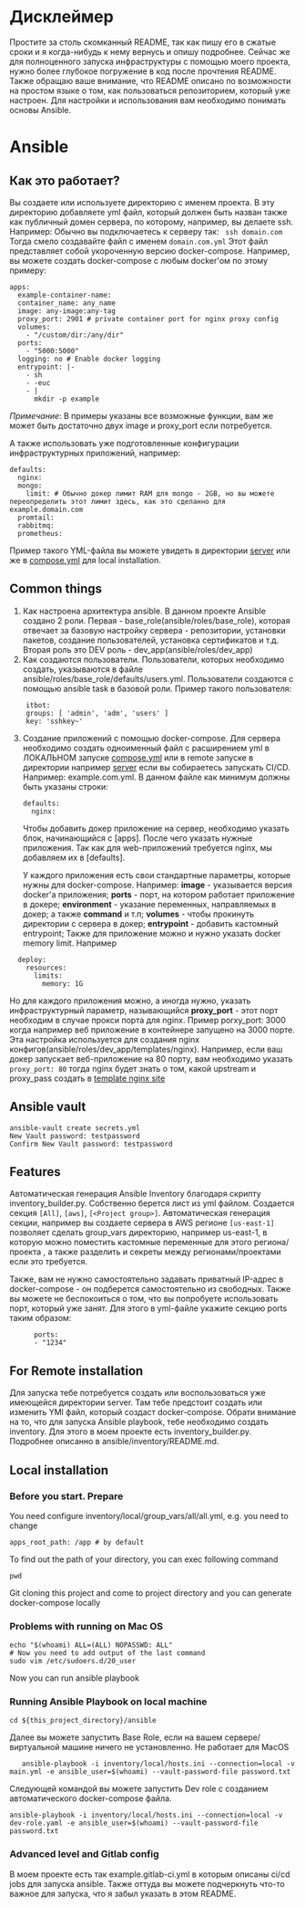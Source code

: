 # Дисклеймер
Простите за столь скомканный README, так как пишу его в сжатые сроки и я когда-нибудь к нему вернусь и опишу подробнее.
Сейчас же для полноценного запуска инфраструктуры с помощью моего проекта, нужно более глубокое погружение в код после прочтения README.
Также обращаю ваше внимание, что README описано по возможности на простом языке о том, как пользоваться репозиторием, который
уже настроен. Для настройки и использования вам необходимо понимать основы Ansible.

# Ansible


## Как это работает?
Вы создаете или используете директорию с именем проекта. В эту директорию добавляете yml файл, который должен быть назван
также как публичный домен сервера, по которому, например, вы делаете ssh. Например:
Обычно вы подключаетесь к серверу так:
` ssh domain.com`
Тогда смело создавайте файл с именем `domain.com.yml`
Этот файл представляет собой укороченную версию docker-compose. Например, вы можете создать docker-compose с любым docker'ом по этому примеру:
```
apps:
  example-container-name:
  container_name: any_name
  image: any-image:any-tag
  proxy_port: 2901 # private container port for nginx proxy config
  volumes:
    - "/custom/dir:/any/dir"
  ports:
    - "5000:5000"
  logging: no # Enable docker logging
  entrypoint: |-
    - sh
    - -euc
    - |
      mkdir -p example
```
*Примечание*: В примеры указаны все возможные функции, вам же может быть достаточно двух image и proxy_port если потребуется.

А также использовать уже подготовленные конфигурации инфраструктурных приложений, например:
```
defaults:
  nginx:
  mongo:
    limit: # Обычно докер лимит RAM для mongo - 2GB, но вы можете переопределить этот лимит здесь, как это сделанно для example.domain.com
  promtail:
  rabbitmq:
  prometheus:
```
Пример такого YML-файла вы можете увидеть в директории [server](https://github.com/mxgreen29/ansible-docker-compose/tree/main/server) или же в [compose.yml](https://github.com/mxgreen29/ansible-docker-compose/blob/main/ansible/inventory/local/group_vars/all/compose.yml) для local installation.

## Common things
1. Как настроена архитектура ansible.
   В данном проекте Ansible создано 2 роли. Первая - base_role(ansible/roles/base_role), которая отвечает за базовую настройку сервера - репозитории, установки пакетов,
   создание пользователей, установка сертификатов и т.д. Вторая роль это DEV роль - dev_app(ansible/roles/dev_app)
2. Как создаются пользователи.
   Пользователи, которых необходимо создать, указываются в файле ansible/roles/base_role/defaults/users.yml. Пользователи создаются с помощью
   ansible task в базовой роли.
   Пример такого пользователя:
```
    itbot:
    groups: [ 'admin', 'adm', 'users' ]
    key: 'sshkey~'
```

3. Создание приложений с помощью docker-compose.
   Для сервера необходимо создать одноименный файл с расширением yml в ЛОКАЛЬНОМ запуске [compose.yml](https://github.com/mxgreen29/ansible-docker-compose/blob/main/ansible/inventory/local/group_vars/all/compose.yml)
   или в remote запуске в директории например [server](https://github.com/mxgreen29/ansible-docker-compose/tree/main/server) если вы собираетесь запускать CI/CD.
   Например:
   example.com.yml. В данном файле как минимум должны быть указаны строки:
    ```
    defaults:
      nginx:
    ```
   Чтобы добавить докер приложение на сервер, необходимо указать блок, начинающийся с [apps]. После чего указать нужные приложения.
   Так как для web-приложений требуется nginx, мы добавляем их в [defaults].

   У каждого приложения есть свои стандартные параметры, которые нужны для docker-compose. Например:
   **image** - указывается версия docker'а приложения; **ports** - порт, на котором работает приложение в докере; **environment** - указание переменных, направляемых в докер; а также **command** и т.п; **volumes** - чтобы прокинуть директории с сервера в докер; **entrypoint** - добавить кастомный entrypoint; Также для приложение можно и нужно указать docker memory limit. Например

```
  deploy:
    resources:
      limits:
        memory: 1G
```

Но для каждого приложения можно, а иногда нужно, указать инфраструктурный параметр, называющийся **proxy_port** - этот порт необходим в случае прокси порта для nginx. Пример porxy_port: 3000 когда например веб приложение в контейнере запущено на 3000 порте. Эта настройка используется для создания nginx конфигов(ansible/roles/dev_app/templates/nginx).
Например, если ваш докер запускает веб-приложение на 80 порту, вам необходимо указать
`proxy_port: 80` тогда nginx будет знать о том, какой upstream и proxy_pass создать в [template nginx site](https://github.com/mxgreen29/ansible-docker-compose/blob/main/ansible/roles/dev_app/templates/nginx/sites/site.conf.conf.j2)

## Ansible vault
```
ansible-vault create secrets.yml
New Vault password: testpassword
Confirm New Vault password: testpassword
```

## Features
Автоматическая генерация Ansible Inventory благодаря скрипту inventory_builder.py. Собственно берется лист из yml файлом.
Создается секция `[All]`, `[aws]`, `[<Project group>]`. Автоматическая генерация секции, например вы создаете сервера в 
AWS регионе `[us-east-1]`
позволяет сделать group_vars директорию, например us-east-1, в которую можно поместить кастомные переменные для этого региона/проекта ,
а также разделить и секреты между регионами/проектами если это требуется.

Также, вам не нужно самостоятельно задавать приватный IP-адрес в docker-compose - он подберется самостоятельно из свободных.
Также вы можете не беспокоиться о том, что вы попробуете использовать порт, который уже занят. Для этого в yml-файле 
укажите секцию ports таким образом:
```
      ports:
      - "1234"
```

## For Remote installation
Для запуска тебе потребуется создать или воспользоваться уже имеющейся директории server. Там тебе предстоит создать или 
изменить YMl файл, который создаст docker-compose. 
Обрати внимание на то, что для запуска Ansible playbook, тебе необходимо создать inventory. 
Для этого в моем проекте есть inventory_builder.py. Подробнее описанно в ansible/inventory/README.md.

## Local installation

### Before you start. Prepare
You need configure inventory/local/group_vars/all/all.yml, e.g. you need to change
```
apps_root_path: /app # by default
```
To find out the path of your directory, you can exec following command
```
pwd
```
Git cloning this project and come to project directory and you can generate docker-compose locally

### Problems with running on Mac OS
```
echo "$(whoami) ALL=(ALL) NOPASSWD: ALL"
# Now you need to add output of the last command
sudo vim /etc/sudoers.d/20_user
```
Now you can run ansible playbook

### Running Ansible Playbook on local machine
```
cd ${this_project_directory}/ansible
```
Далее вы можете запустить Base Role, если на вашем сервере/виртуальной машине ничего не установленно. Не работает для MacOS
```
   ansible-playbook -i inventory/local/hosts.ini --connection=local -v main.yml -e ansible_user=$(whoami) --vault-password-file password.txt
```
Следующей командой вы можете запустить Dev role с созданием автоматического docker-compose файла.
```
ansible-playbook -i inventory/local/hosts.ini --connection=local -v dev-role.yaml -e ansible_user=$(whoami) --vault-password-file password.txt
```

### Advanced level and Gitlab config
В моем проекте есть так example.gitlab-ci.yml в которым описаны ci/cd jobs для запуска ansible.
Также оттуда вы можете подчеркнуть что-то важное для запуска, что я забыл указать в этом README.
